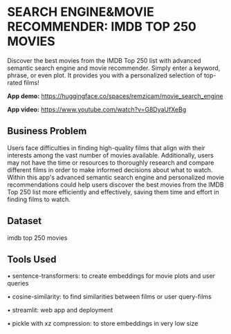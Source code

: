 # SEARCH ENGINE&amp;MOVIE RECOMMENDER: IMDB TOP 250 MOVIES
Discover the best movies from the IMDB Top 250 list with advanced semantic search engine and movie recommender. Simply enter a keyword, phrase, or even plot. It provides you with a personalized selection of top-rated films!

**App demo:** https://huggingface.co/spaces/remzicam/movie_search_engine

**App video:** https://www.youtube.com/watch?v=G8DyaUfXeBg

## Business Problem
Users face difficulties in finding high-quality films that align with their interests among the vast number of movies available. Additionally, users may not have the time or resources to thoroughly research and compare different films in order to make informed decisions about what to watch. Within this app's advanced semantic search engine and personalized movie recommendations could help users discover the best movies from the IMDB Top 250 list more efficiently and effectively, saving them time and effort in finding films to watch.

## Dataset
imdb top 250 movies

## Tools Used

• sentence-transformers: to create embeddings for movie plots and user queries

• cosine-similarity: to find similarities between films or user query-films

• streamlit: web app and deployment

• pickle with xz compression: to store embeddings in very low size
